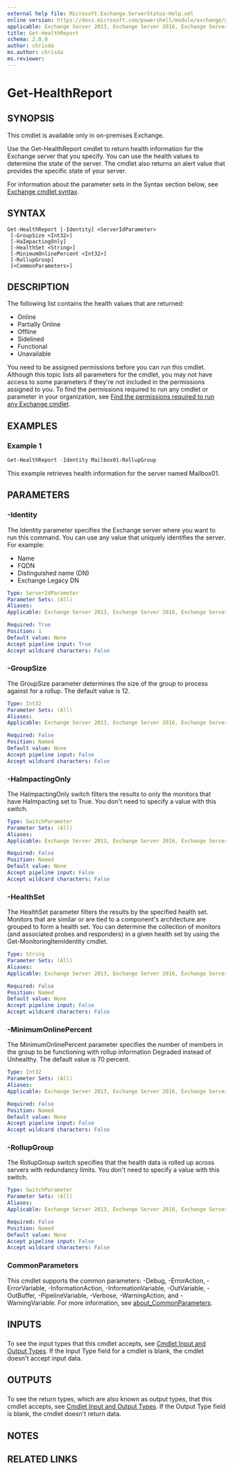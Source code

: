 ```yaml
---
external help file: Microsoft.Exchange.ServerStatus-Help.xml
online version: https://docs.microsoft.com/powershell/module/exchange/get-healthreport
applicable: Exchange Server 2013, Exchange Server 2016, Exchange Server 2019
title: Get-HealthReport
schema: 2.0.0
author: chrisda
ms.author: chrisda
ms.reviewer:
---
```


# Get-HealthReport

## SYNOPSIS
This cmdlet is available only in on-premises Exchange.

Use the Get-HealthReport cmdlet to return health information for the Exchange server that you specify. You can use the health values to determine the state of the server. The cmdlet also returns an alert value that provides the specific state of your server.

For information about the parameter sets in the Syntax section below, see [Exchange cmdlet syntax](https://docs.microsoft.com/powershell/exchange/exchange-cmdlet-syntax).

## SYNTAX

```
Get-HealthReport [-Identity] <ServerIdParameter>
 [-GroupSize <Int32>]
 [-HaImpactingOnly]
 [-HealthSet <String>]
 [-MinimumOnlinePercent <Int32>]
 [-RollupGroup]
 [<CommonParameters>]
```

## DESCRIPTION
The following list contains the health values that are returned:

- Online
- Partially Online
- Offline
- Sidelined
- Functional
- Unavailable

You need to be assigned permissions before you can run this cmdlet. Although this topic lists all parameters for the cmdlet, you may not have access to some parameters if they're not included in the permissions assigned to you. To find the permissions required to run any cmdlet or parameter in your organization, see [Find the permissions required to run any Exchange cmdlet](https://docs.microsoft.com/powershell/exchange/find-exchange-cmdlet-permissions).

## EXAMPLES

### Example 1
```powershell
Get-HealthReport -Identity Mailbox01-RollupGroup
```

This example retrieves health information for the server named Mailbox01.

## PARAMETERS

### -Identity
The Identity parameter specifies the Exchange server where you want to run this command. You can use any value that uniquely identifies the server. For example:

- Name
- FQDN
- Distinguished name (DN)
- Exchange Legacy DN

```yaml
Type: ServerIdParameter
Parameter Sets: (All)
Aliases:
Applicable: Exchange Server 2013, Exchange Server 2016, Exchange Server 2019

Required: True
Position: 1
Default value: None
Accept pipeline input: True
Accept wildcard characters: False
```

### -GroupSize
The GroupSize parameter determines the size of the group to process against for a rollup. The default value is 12.

```yaml
Type: Int32
Parameter Sets: (All)
Aliases:
Applicable: Exchange Server 2013, Exchange Server 2016, Exchange Server 2019

Required: False
Position: Named
Default value: None
Accept pipeline input: False
Accept wildcard characters: False
```

### -HaImpactingOnly
The HaImpactingOnly switch filters the results to only the monitors that have HaImpacting set to True. You don't need to specify a value with this switch.

```yaml
Type: SwitchParameter
Parameter Sets: (All)
Aliases:
Applicable: Exchange Server 2013, Exchange Server 2016, Exchange Server 2019

Required: False
Position: Named
Default value: None
Accept pipeline input: False
Accept wildcard characters: False
```

### -HealthSet
The HealthSet parameter filters the results by the specified health set. Monitors that are similar or are tied to a component's architecture are grouped to form a health set. You can determine the collection of monitors (and associated probes and responders) in a given health set by using the Get-MonitoringItemIdentity cmdlet.

```yaml
Type: String
Parameter Sets: (All)
Aliases:
Applicable: Exchange Server 2013, Exchange Server 2016, Exchange Server 2019

Required: False
Position: Named
Default value: None
Accept pipeline input: False
Accept wildcard characters: False
```

### -MinimumOnlinePercent
The MinimumOnlinePercent parameter specifies the number of members in the group to be functioning with rollup information Degraded instead of Unhealthy. The default value is 70 percent.

```yaml
Type: Int32
Parameter Sets: (All)
Aliases:
Applicable: Exchange Server 2013, Exchange Server 2016, Exchange Server 2019

Required: False
Position: Named
Default value: None
Accept pipeline input: False
Accept wildcard characters: False
```

### -RollupGroup
The RollupGroup switch specifies that the health data is rolled up across servers with redundancy limits. You don't need to specify a value with this switch.

```yaml
Type: SwitchParameter
Parameter Sets: (All)
Aliases:
Applicable: Exchange Server 2013, Exchange Server 2016, Exchange Server 2019

Required: False
Position: Named
Default value: None
Accept pipeline input: False
Accept wildcard characters: False
```

### CommonParameters
This cmdlet supports the common parameters: -Debug, -ErrorAction, -ErrorVariable, -InformationAction, -InformationVariable, -OutVariable, -OutBuffer, -PipelineVariable, -Verbose, -WarningAction, and -WarningVariable. For more information, see [about_CommonParameters](https://go.microsoft.com/fwlink/p/?LinkID=113216).

## INPUTS

###  
To see the input types that this cmdlet accepts, see [Cmdlet Input and Output Types](https://go.microsoft.com/fwlink/p/?linkId=616387). If the Input Type field for a cmdlet is blank, the cmdlet doesn't accept input data.

## OUTPUTS

###  
To see the return types, which are also known as output types, that this cmdlet accepts, see [Cmdlet Input and Output Types](https://go.microsoft.com/fwlink/p/?linkId=616387). If the Output Type field is blank, the cmdlet doesn't return data.

## NOTES

## RELATED LINKS
